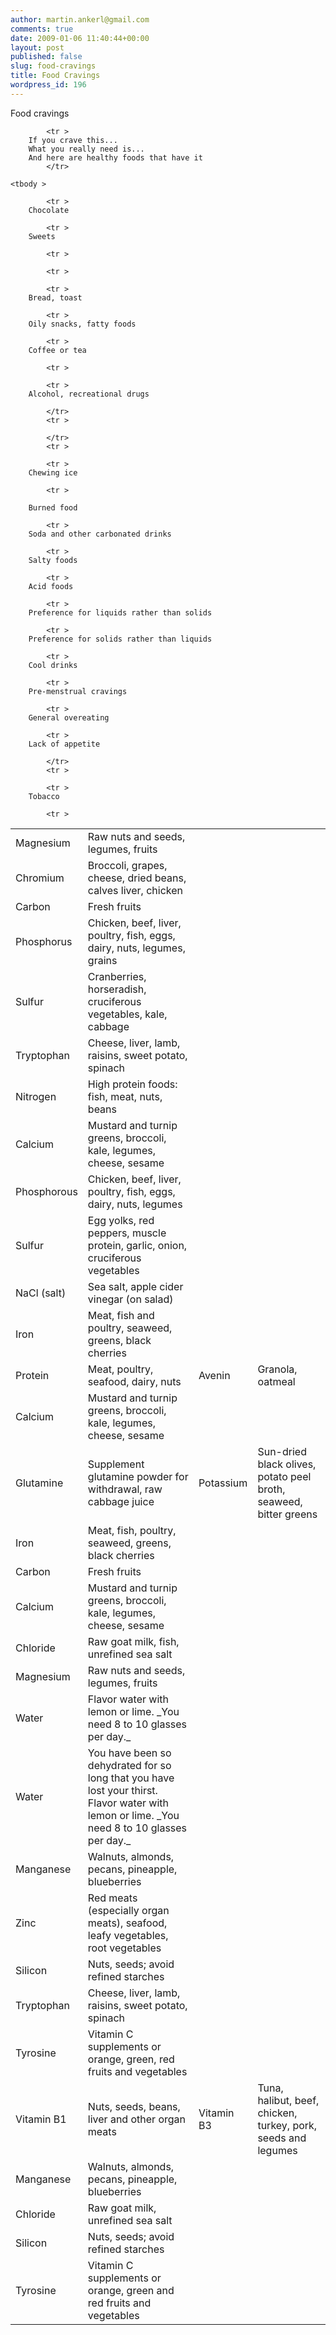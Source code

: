 ```yaml
---
author: martin.ankerl@gmail.com
comments: true
date: 2009-01-06 11:40:44+00:00
layout: post
published: false
slug: food-cravings
title: Food Cravings
wordpress_id: 196
---
```


Food cravings
        <table >
	
            <tr >
		If you crave this...
		What you really need is...
		And here are healthy foods that have it
            </tr>
	
	<tbody >
            
            <tr >
		Chocolate
		
<td >Magnesium
</td>
		
<td >Raw nuts and seeds, legumes, fruits
</td>
            </tr>

            
            <tr >
		Sweets
		
<td >Chromium
</td>
		
<td >Broccoli, grapes, cheese, dried beans, calves liver, chicken
</td>
            </tr>

            <tr >
		
<td >Carbon
</td>
		
<td >Fresh fruits
</td>
            </tr>
            <tr >
		
<td >Phosphorus
</td>
		
<td >Chicken, beef, liver, poultry, fish, eggs, dairy, nuts, legumes, grains
</td>
            </tr>
            <tr >
		
<td >Sulfur
</td>
		
<td >Cranberries, horseradish, cruciferous vegetables, kale, cabbage
</td>
            </tr>

            <tr >
		
<td >Tryptophan
</td>
		
<td >Cheese, liver, lamb, raisins, sweet potato, spinach
</td>
            </tr>

            
            <tr >
		Bread, toast
		
<td >Nitrogen
</td>
		
<td >High protein foods: fish, meat, nuts, beans
</td>
            </tr>

            
            <tr >
		Oily snacks, fatty foods
		
<td >Calcium
</td>
		
<td >Mustard and turnip greens, broccoli, kale, legumes, cheese, sesame
</td>
            </tr>

            
            <tr >
		Coffee or tea
		
<td >Phosphorous
</td>
		
<td >Chicken, beef, liver, poultry, fish, eggs, dairy, nuts, legumes
</td>
            </tr>
            <tr >
		
<td >Sulfur
</td>
		
<td >Egg yolks, red peppers, muscle protein, garlic, onion, cruciferous vegetables
</td>
            </tr>

            <tr >
		
<td >NaCl (salt)
</td>
		
<td >Sea salt, apple cider vinegar (on salad)
</td>
            </tr>
            <tr >
		
<td >Iron
</td>
		
<td >Meat, fish and poultry, seaweed, greens, black cherries
</td>
            </tr>

            
            <tr >
		Alcohol, recreational drugs
		
<td >Protein
</td>
		
<td >Meat, poultry, seafood, dairy, nuts
</td>

            </tr>
            <tr >
		
<td >Avenin
</td>
		
<td >Granola, oatmeal
</td>
            </tr>
            <tr >
		
<td >Calcium
</td>
		
<td >Mustard and turnip greens, broccoli, kale, legumes, cheese, sesame
</td>
            </tr>
            <tr >
		
<td >Glutamine
</td>
		
<td >Supplement glutamine powder for withdrawal, raw cabbage juice
</td>

            </tr>
            <tr >
		
<td >Potassium
</td>
		
<td >Sun-dried black olives, potato peel broth, seaweed, bitter greens
</td>
            </tr>

            
            <tr >
		Chewing ice
		
<td >Iron
</td>
		
<td >Meat, fish, poultry, seaweed, greens, black cherries
</td>
            </tr>

            
            <tr >

		Burned food
		
<td >Carbon
</td>
		
<td >Fresh fruits
</td>
            </tr>

            
            <tr >
		Soda and other carbonated drinks
		
<td >Calcium
</td>
		
<td >Mustard and turnip greens, broccoli, kale, legumes, cheese, sesame
</td>
            </tr>

            
            <tr >
		Salty foods
		
<td >Chloride
</td>
		
<td >Raw goat milk, fish, unrefined sea salt
</td>
            </tr>

            
            <tr >
		Acid foods
		
<td >Magnesium
</td>
		
<td >Raw nuts and seeds, legumes, fruits
</td>
            </tr>

            
            <tr >
		Preference for liquids rather than solids
		
<td >Water
</td>
		
<td >Flavor water with lemon or lime. _You need 8 to 10 glasses per day._
</td>
            </tr>

            
            <tr >
		Preference for solids rather than liquids
		
<td >Water
</td>
		
<td >You have been so dehydrated for so long that you have lost your thirst. Flavor water
			with lemon or lime. _You need 8 to 10 glasses per day._
</td>
            </tr>

            
            <tr >
		Cool drinks
		
<td >Manganese
</td>
		
<td >Walnuts, almonds, pecans, pineapple, blueberries
</td>
            </tr>

            
            <tr >
		Pre-menstrual cravings
		
<td >Zinc
</td>
		
<td >Red meats (especially organ meats), seafood, leafy vegetables, root vegetables
</td>
            </tr>

            
            <tr >
		General overeating
		
<td >Silicon
</td>
		
<td >Nuts, seeds; avoid refined starches
</td>
            </tr>
            <tr >
		
<td >Tryptophan
</td>
		
<td >Cheese, liver, lamb, raisins, sweet potato, spinach
</td>
            </tr>
            <tr >
		
<td >Tyrosine
</td>
		
<td >Vitamin C supplements or orange, green, red fruits and vegetables
</td>
            </tr>

            
            <tr >
		Lack of appetite
		
<td >Vitamin B1
</td>
		
<td >Nuts, seeds, beans, liver and other organ meats
</td>

            </tr>
            <tr >
		
<td >Vitamin B3
</td>
		
<td >Tuna, halibut, beef, chicken, turkey, pork, seeds and legumes
</td>
            </tr>
            <tr >
		
<td >Manganese
</td>
		
<td >Walnuts, almonds, pecans, pineapple, blueberries
</td>
            </tr>
            <tr >
		
<td >Chloride
</td>
		
<td >Raw goat milk, unrefined sea salt
</td>
            </tr>

            
            <tr >
		Tobacco
		
<td >Silicon
</td>
		
<td >Nuts, seeds; avoid refined starches
</td>
            </tr>

            <tr >
		
<td >Tyrosine
</td>
		
<td >Vitamin C supplements or orange, green and red fruits and vegetables
</td>
            </tr>
	</tbody>
	</table>
